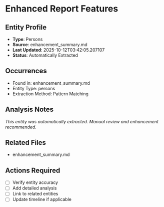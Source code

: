 # Enhanced Report Features

## Entity Profile
- **Type**: Persons
- **Source**: enhancement_summary.md
- **Last Updated**: 2025-10-12T03:42:05.207107
- **Status**: Automatically Extracted

## Occurrences
- Found in: enhancement_summary.md
- Entity Type: persons
- Extraction Method: Pattern Matching

## Analysis Notes
*This entity was automatically extracted. Manual review and enhancement recommended.*

## Related Files
- enhancement_summary.md

## Actions Required
- [ ] Verify entity accuracy
- [ ] Add detailed analysis
- [ ] Link to related entities
- [ ] Update timeline if applicable
